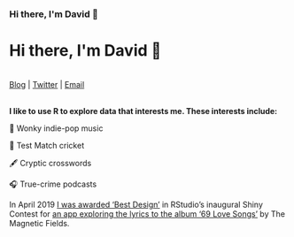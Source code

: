 ### Hi there, I'm David 👋

<p align="center">

 <h1>Hi there, I'm David 👋</h1><br>
  <a href="https://davidsmale.netlify.app/portfolio/">Blog</a> |
  <a href="https://twitter.com/committedtotape">Twitter</a> |
  <a href="mailto:davidlsmale@gmail.com">Email</a>
  <br><br>
</p>

**I like to use R to explore data that interests me. These interests include:** 

🎸 Wonky indie-pop music

🏏 Test Match cricket

🖋️ Cryptic crosswords

🎧 True-crime podcasts

In April 2019 [I was awarded ‘Best Design’](https://blog.rstudio.com/2019/04/05/first-shiny-contest-winners/) in RStudio’s inaugural Shiny Contest for [an app exploring the lyrics to the album ‘69 Love Songs’](https://committedtotape.shinyapps.io/sixtyninelovesongs/) by The Magnetic Fields.


<!--

Here are some ideas to get you started:

- 🔭 I’m currently working on ...
- 🌱 I’m currently learning ...
- 👯 I’m looking to collaborate on ...
- 🤔 I’m looking for help with ...
- 💬 Ask me about ...
- 📫 How to reach me: ...
- 😄 Pronouns: ...
- ⚡ Fun fact: ...
-->

